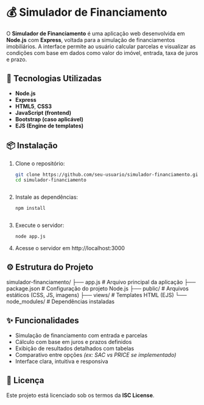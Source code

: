 # 💰 Simulador de Financiamento

O **Simulador de Financiamento** é uma aplicação web desenvolvida em **Node.js** com **Express**, voltada para a simulação de financiamentos imobiliários. A interface permite ao usuário calcular parcelas e visualizar as condições com base em dados como valor do imóvel, entrada, taxa de juros e prazo.

## 🚀 Tecnologias Utilizadas

- **Node.js**
- **Express**
- **HTML5**, **CSS3**
- **JavaScript (frontend)**
- **Bootstrap (caso aplicável)**
- **EJS (Engine de templates)**

## 📦 Instalação

1. Clone o repositório:

   ```bash
   git clone https://github.com/seu-usuario/simulador-financiamento.git
   cd simulador-financiamento



2. Instale as dependências:

   ```bash
   npm install



3. Execute o servidor:

   ```bash
   node app.js

4. Acesse o servidor em http://localhost:3000

## ⚙️ Estrutura do Projeto

simulador-financiamento/
├── app.js # Arquivo principal da aplicação
├── package.json # Configuração do projeto Node.js
├── public/ # Arquivos estáticos (CSS, JS, imagens)
├── views/ # Templates HTML (EJS)
└── node_modules/ # Dependências instaladas

## ✨ Funcionalidades

- Simulação de financiamento com entrada e parcelas  
- Cálculo com base em juros e prazos definidos  
- Exibição de resultados detalhados com tabelas  
- Comparativo entre opções *(ex: SAC vs PRICE se implementado)*  
- Interface clara, intuitiva e responsiva  


## 📄 Licença

Este projeto está licenciado sob os termos da **ISC License**.


